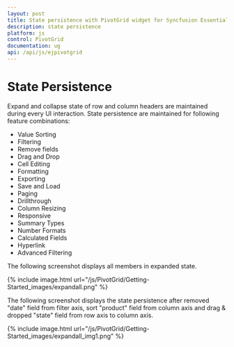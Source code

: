 ```yaml
---
layout: post
title: State persistence with PivotGrid widget for Syncfusion Essential JS
description: state persistence
platform: js
control: PivotGrid
documentation: ug
api: /api/js/ejpivotgrid
---
```


# State Persistence

Expand and collapse state of row and column headers are maintained during every UI interaction. State persistence are maintained for following feature combinations:

* Value Sorting
* Filtering
* Remove fields
* Drag and Drop 
* Cell Editing
* Formatting
* Exporting
* Save and Load
* Paging
* Drillthrough
* Column Resizing
* Responsive
* Summary Types
* Number Formats
* Calculated Fields
* Hyperlink
* Advanced Filtering

The following screenshot displays all members in expanded state.

{% include image.html url="/js/PivotGrid/Getting-Started_images/expandall.png" %}


The following screenshot displays the state persistence after removed "date" field from filter axis, sort "product" field from column axis and drag & dropped "state" field from row axis to column axis.

{% include image.html url="/js/PivotGrid/Getting-Started_images/expandall_img1.png" %}